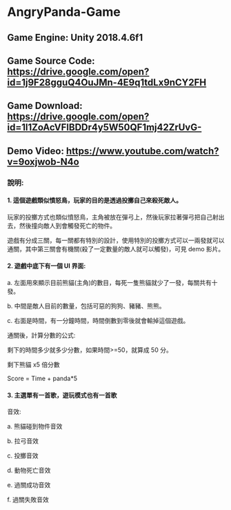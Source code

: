 # AngryPanda-Game
## Game Engine: Unity 2018.4.6f1
## Game Source Code: https://drive.google.com/open?id=1j9F28gguQ4OuJMn-4E9q1tdLx9nCY2FH
## Game Download: https://drive.google.com/open?id=1l1ZoAcVFlBDDr4y5W50QF1mj42ZrUvG-
## Demo Video: https://www.youtube.com/watch?v=9oxjwob-N4o

### 說明:
#### 1. 這個遊戲類似憤怒鳥，玩家的目的是透過投擲自己來殺死敵人。


玩家的投擲方式也類似憤怒鳥，主角被放在彈弓上，然後玩家拉著彈弓把自己射出去，然後撞向敵人到會觸發死亡的物件。


遊戲有分成三關，每一關都有特別的設計，使用特別的投擲方式可以一兩發就可以通關，其中第三關會有機關(殺了一定數量的敵人就可以觸發)，可見 demo 影片。


#### 2. 遊戲中底下有一個 UI 界面:


a. 左面用來顯示目前熊貓(主角)的數目，每死一隻熊貓就少了一發，每關共有十發。


b. 中間是敵人目前的數量，包括可惡的狗狗、豬豬、熊熊。


c. 右面是時間，有一分鐘時間，時間倒數到零後就會輸掉這個遊戲。


通關後，計算分數的公式:


剩下的時間多少就多少分數，如果時間>=50，就算成 50 分。


剩下熊貓 x5 倍分數


Score = Time + panda*5


#### 3. 主選單有一首歌，遊玩模式也有一首歌


音效:


a. 熊貓碰到物件音效


b. 拉弓音效


c. 投擲音效


d. 動物死亡音效


e. 過關成功音效


f. 過關失敗音效
